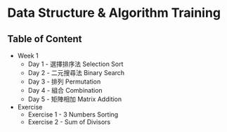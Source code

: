# Data Structure & Algorithm Training

## Table of Content
+ Week 1
  + Day 1 - 選擇排序法 Selection Sort
  + Day 2 - 二元搜尋法 Binary Search
  + Day 3 - 排列 Permutation
  + Day 4 - 組合 Combination
  + Day 5 - 矩陣相加 Matrix Addition
+ Exercise
  + Exercise 1 - 3 Numbers Sorting
  + Exercise 2 - Sum of Divisors